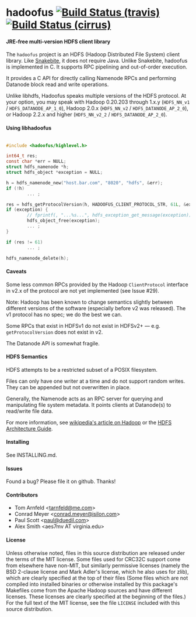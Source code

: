 hadoofus [![Build Status (travis)](https://travis-ci.com/alexsmith1612/hadoofus.svg?branch=master)](https://travis-ci.com/alexsmith1612/hadoofus) [![Build Status (cirrus)](https://api.cirrus-ci.com/github/alexsmith1612/hadoofus.svg)](https://cirrus-ci.com/github/alexsmith1612/hadoofus)
============================================================================================================================

#### JRE-free multi-version HDFS client library

The `hadoofus` project is an HDFS (Hadoop Distributed File System) client
library. Like [Snakebite](https://github.com/spotify/snakebite/), it does not
require Java. Unlike Snakebite, hadoofus is implemented in C. It supports RPC
pipelining and out-of-order execution.

It provides a C API for directly calling Namenode RPCs and performing Datanode
block read and write operations.

Unlike libhdfs, Hadoofus speaks multiple versions of the HDFS protocol. At your
option, you may speak with Hadoop 0.20.203 through 1.x.y (`HDFS_NN_v1` /
`HDFS_DATANODE_AP_1_0`), Hadoop 2.0.x (`HDFS_NN_v2` / `HDFS_DATANODE_AP_2_0`),
or Hadoop 2.2.x and higher (`HDFS_NN_v2_2` / `HDFS_DATANODE_AP_2_0`).

#### Using libhadoofus

```c

#include <hadoofus/highlevel.h>

int64_t res;
const char *err = NULL;
struct hdfs_namenode *h;
struct hdfs_object *exception = NULL;

h = hdfs_namenode_new("host.bar.com", "8020", "hdfs", &err);
if (!h)
        ... ;

res = hdfs_getProtocolVersion(h, HADOOFUS_CLIENT_PROTOCOL_STR, 61L, &exception);
if (exception) {
        // fprintf(, "...%s...", hdfs_exception_get_message(exception));
        hdfs_object_free(exception);
        ... ;
}

if (res != 61)
        ... ;

hdfs_namenode_delete(h);
```

#### Caveats

Some less common RPCs provided by the Hadoop `ClientProtocol` interface in v2.x
of the protocol are not yet implemented (see Issue #29).

Note: Hadoop has been known to change semantics slightly between different
versions of the software (especially before v2 was released). The v1 protocol
has no spec; we do the best we can.

Some RPCs that exist in HDFSv1 do not exist in HDFSv2+ — e.g.
`getProtocolVersion` does not exist in v2.

The Datanode API is somewhat fragile.

#### HDFS Semantics

HDFS attempts to be a restricted subset of a POSIX filesystem.

Files can only have one writer at a time and do not support random writes. They
can be appended but not overwritten in place.

Generally, the Namenode acts as an RPC server for querying and manipulating
file system metadata. It points clients at Datanode(s) to read/write file data.

For more information, see [wikipedia's article on Hadoop][0] or the
[HDFS Architecture Guide][1].

[0]: https://en.wikipedia.org/wiki/Apache_Hadoop#Hadoop_distributed_file_system "Hadoop distributed file system"
[1]: https://hadoop.apache.org/docs/r1.2.1/hdfs_design.html

#### Installing

See INSTALLING.md.

#### Issues

Found a bug? Please file it on github. Thanks!

#### Contributors

* Tom Arnfeld &lt;tarnfeld@me.com&gt;
* Conrad Meyer &lt;conrad.meyer@isilon.com&gt;
* Paul Scott &lt;paul@duedil.com&gt;
* Alex Smith &lt;aes7mv AT virginia.edu&gt;

#### License

Unless otherwise noted, files in this source distribution are released under the
terms of the MIT license. Some files used for CRC32C support come from elsewhere
have non-MIT, but similarly permissive licenses (namely the BSD 2-clause license
and Mark Adler's license, which he also uses for zlib), which are clearly
specified at the top of their files (Some files which are not compiled into
installed binaries or otherwise installed by this package's Makefiles come from
the Apache Hadoop sources and have different licenses. These licenses are
clearly specified at the beginning of the files.) For the full text of the MIT
license, see the file `LICENSE` included with this source distribution.

